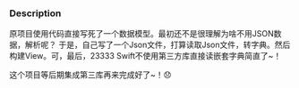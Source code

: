 ### Description

原项目使用代码直接写死了一个数据模型。最初还不是很理解为啥不用JSON数据，解析呢？
于是，自己写了一个Json文件，打算读取Json文件，转字典。然后构建View。可，最后，23333
Swift不使用第三方库直接读嵌套字典简直了~！

这个项目等后期集成第三库再来完成好了~！😞
